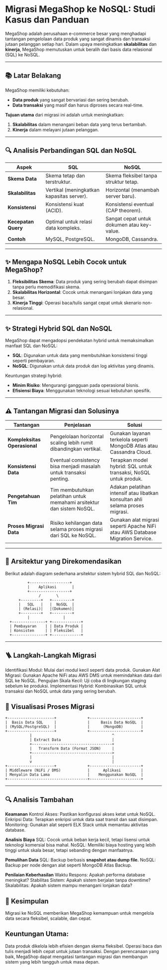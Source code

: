 # Migrasi MegaShop ke NoSQL: Studi Kasus dan Panduan

MegaShop adalah perusahaan e-commerce besar yang menghadapi tantangan pengelolaan data produk yang sangat dinamis dan transaksi jutaan pelanggan setiap hari. Dalam upaya meningkatkan **skalabilitas** dan **kinerja**, MegaShop memutuskan untuk beralih dari basis data relasional (SQL) ke NoSQL.

---

## 📚 Latar Belakang

MegaShop memiliki kebutuhan:
- **Data produk** yang sangat bervariasi dan sering berubah.
- **Data transaksi** yang masif dan harus diproses secara real-time.

**Tujuan utama** dari migrasi ini adalah untuk meningkatkan:
1. **Skalabilitas** dalam menangani beban data yang terus bertambah.
2. **Kinerja** dalam melayani jutaan pelanggan.

---

## 🔍 Analisis Perbandingan SQL dan NoSQL

| **Aspek**           | **SQL**                                       | **NoSQL**                                  |
|---------------------|-----------------------------------------------|--------------------------------------------|
| **Skema Data**      | Skema tetap dan terstruktur.                  | Skema fleksibel tanpa struktur tetap.      |
| **Skalabilitas**    | Vertikal (meningkatkan kapasitas server).     | Horizontal (menambah server baru).         |
| **Konsistensi**     | Konsistensi kuat (ACID).                      | Konsistensi eventual (CAP theorem).        |
| **Kecepatan Query** | Optimal untuk relasi data kompleks.           | Sangat cepat untuk dokumen atau key-value. |
| **Contoh**          | MySQL, PostgreSQL.                            | MongoDB, Cassandra.                        |

---

## ✨ Mengapa NoSQL Lebih Cocok untuk MegaShop?

1. **Fleksibilitas Skema**: Data produk yang sering berubah dapat disimpan tanpa perlu memodifikasi skema.
2. **Skalabilitas Horizontal**: Cocok untuk menangani lonjakan data yang besar.
3. **Kinerja Tinggi**: Operasi baca/tulis sangat cepat untuk skenario non-relasional.

---

## ✨ Strategi Hybrid SQL dan NoSQL

MegaShop dapat mengadopsi pendekatan hybrid untuk memaksimalkan manfaat SQL dan NoSQL:
- **SQL**: Digunakan untuk data yang membutuhkan konsistensi tinggi seperti pembayaran.
- **NoSQL**: Digunakan untuk data produk dan log aktivitas yang dinamis.

Keuntungan strategi hybrid:
- **Minim Risiko**: Mengurangi gangguan pada operasional bisnis.
- **Efisiensi Biaya**: Menggunakan teknologi sesuai kebutuhan spesifik.

---

## ⚠️ Tantangan Migrasi dan Solusinya

| **Tantangan**                   | **Penjelasan**                                                         | **Solusi**                                                                   |
|---------------------------------|------------------------------------------------------------------------|------------------------------------------------------------------------------|
| **Kompleksitas Operasional**    | Pengelolaan horizontal scaling lebih rumit dibandingkan vertikal.      | Gunakan layanan terkelola seperti MongoDB Atlas atau Cassandra Cloud.        |
| **Konsistensi Data**            | Eventual consistency bisa menjadi masalah untuk transaksi penting.     | Terapkan model hybrid: SQL untuk transaksi, NoSQL untuk produk.              |
| **Pengetahuan Tim**             | Tim membutuhkan pelatihan untuk memahami arsitektur dan sistem NoSQL.  | Adakan pelatihan intensif atau libatkan konsultan ahli selama proses migrasi.|
| **Proses Migrasi Data**         | Risiko kehilangan data selama proses migrasi dari SQL ke NoSQL.        | Gunakan alat migrasi seperti Apache NiFi atau AWS Database Migration Service.|

---

## 📐 Arsitektur yang Direkomendasikan

Berikut adalah diagram sederhana arsitektur sistem hybrid SQL dan NoSQL:

```plaintext
          +------------------+
          |    Aplikasi       |
          +------------------+
               /       \
      +---------+   +---------+
      |   SQL   |   |  NoSQL  |
      | (Relasi)|   |(Dokumen)|
      +---------+   +---------+
          |               |
  +---------------+ +-------------+
  | Pembayaran    | | Data Produk |
  | Konsisten     | | Fleksibel   |
  +---------------+ +-------------+

```

---

## 🪜 Langkah-Langkah Migrasi

Identifikasi Modul: Mulai dari modul kecil seperti data produk.
Gunakan Alat Migrasi: Gunakan Apache NiFi atau AWS DMS untuk memindahkan data dari SQL ke NoSQL.
Pengujian Skala Kecil: Uji coba di lingkungan staging sebelum ke produksi.
Implementasi Hybrid: Kombinasikan SQL untuk transaksi dan NoSQL untuk data yang sering berubah.

## 🎨 Visualisasi Proses Migrasi

```plaintext
+---------------------+              +-----------------------+
|  Basis Data SQL     |              |     Basis Data NoSQL  |
| (MySQL/PostgreSQL)  |              |      (MongoDB)        |
+---------------------+              +-----------------------+
           |                                    ^
           | Extract Data                       |
           +------------------------------------+
           |   Transform Data (Format JSON)     |
           +------------------------------------>
           |                                    |
           v                                    |
+---------------------+              +-----------------------+
| Middleware (NiFi / DMS)            |      Aplikasi         |
| Menyalin Data Lama                 |    Menggunakan NoSQL  |
+------------------------------------+-----------------------+

```

---

## 🔍 Analisis Tambahan

**Keamanan**
Kontrol Akses: Pastikan konfigurasi akses ketat untuk NoSQL.
Enkripsi Data: Terapkan enkripsi untuk data saat transit dan saat disimpan.
Monitoring: Gunakan alat seperti ELK Stack untuk memantau aktivitas database.

**Analisis Biaya**
SQL: Cocok untuk beban kerja kecil, tetapi lisensi untuk teknologi komersial bisa mahal.
NoSQL: Memiliki biaya hosting yang lebih tinggi untuk skala besar, tetapi sebanding dengan manfaatnya.

**Pemulihan Data**
SQL: Backup berbasis **snapshot atau dump file.**
NoSQL: Backup per node dengan alat seperti MongoDB Atlas Backup.

**Penilaian Keberhasilan**
Waktu Respons: Apakah performa database meningkat?
Stabilitas Sistem: Apakah sistem berjalan tanpa downtime?
Skalabilitas: Apakah sistem mampu menangani lonjakan data?


## 🏁 Kesimpulan

Migrasi ke NoSQL memberikan MegaShop kemampuan untuk mengelola data secara fleksibel, scalable, dan cepat.

## Keuntungan Utama:
Data produk dikelola lebih efisien dengan skema fleksibel.
Operasi baca dan tulis menjadi lebih cepat untuk jutaan transaksi.
Dengan perencanaan yang baik, MegaShop dapat mengatasi tantangan migrasi dan membangun sistem yang lebih tangguh untuk masa depan.
